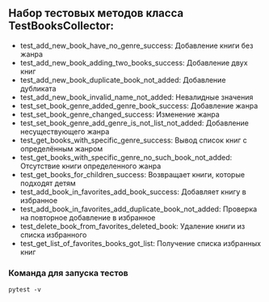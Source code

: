 ## Набор тестовых методов класса TestBooksCollector:
- test_add_new_book_have_no_genre_success: Добавление книги без жанра
- test_add_new_book_adding_two_books_success: Добавление двух книг
- test_add_new_book_duplicate_book_not_added: Добавление дубликата
- test_add_new_book_invalid_name_not_added: Невалидные значения
- test_set_book_genre_added_genre_book_success: Добавление жанра
- test_set_book_genre_changed_success: Изменение жанра
- test_set_book_genre_add_genre_is_not_list_not_added: Добавление несуществующего жанра
- test_get_books_with_specific_genre_success: Вывод список книг с определённым жанром
- test_get_books_with_specific_genre_no_such_book_not_added: Отсутствие книги определенного жанра
- test_get_books_for_children_success: Возвращает книги, которые подходят детям
- test_add_book_in_favorites_add_book_success: Добавляет книгу в избранное
- test_add_book_in_favorites_add_duplicate_book_not_added: Проверка на повторное добавление в избранное
- test_delete_book_from_favorites_deleted_book: Удаление книги из списка избранного
- test_get_list_of_favorites_books_got_list: Получение списка избранных книг

### Команда для запуска тестов
`pytest -v`
